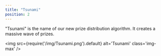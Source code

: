 ```yaml
---
title: "Tsunami"
position: 2
---
```


"Tsunami" is the name of our new prize distribution algorithm.  It creates a massive wave of prizes.

<img
  src={require('/img/Tsunami.png').default}
  alt='Tsunami'
  class='img-max'
/>


